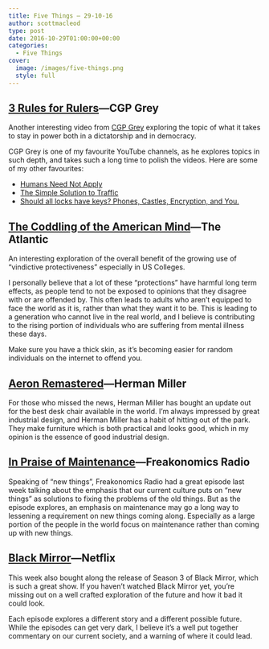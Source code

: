 ```yaml
---
title: Five Things – 29-10-16
author: scottmacleod
type: post
date: 2016-10-29T01:00:00+00:00
categories:
  - Five Things
cover:
  image: /images/five-things.png
  style: full
---
```

## [3 Rules for Rulers][1]—CGP Grey

Another interesting video from [CGP Grey][2]&nbsp;exploring the topic of what it takes to stay in power both in a dictatorship and in democracy.&nbsp;

CGP Grey is one of my favourite YouTube channels, as he explores topics in such depth, and takes such a long time to polish the videos. Here are some of my other favourites:

  * [Humans Need Not Apply][3]
  * [The Simple Solution to Traffic][4]
  * [Should all locks have keys? Phones, Castles, Encryption, and You.][5]

## [The Coddling of the American Mind][6]—The Atlantic

An interesting exploration of the overall benefit of the growing use of “vindictive protectiveness” especially in US Colleges.

I personally believe that a lot of these “protections” have harmful long term effects, as people tend to not be exposed to opinions that they disagree with or are offended by. This often leads to adults who aren’t equipped to face the world as it is, rather than what they want it to be. This is leading to a generation who cannot live in the real world, and I believe is contributing to the rising portion of individuals who are suffering from mental illness these days.

Make sure you have a thick skin, as it’s becoming easier for random individuals on the internet to offend you.

## [Aeron Remastered][7]—Herman Miller

For those who missed the news, Herman Miller has bought an update out for the best desk chair available in the world. I’m always impressed by great industrial design, and Herman Miller has a habit of hitting out of the park. They make furniture which is both practical and looks good, which in my opinion is the essence of good industrial design.

## [In Praise of Maintenance][8]—Freakonomics Radio

Speaking of “new things”, Freakonomics Radio had a great episode last week talking about the emphasis that our current culture puts on “new things” as solutions to fixing the problems of the old things. But as the episode explores, an emphasis on maintenance may go a long way to lessening a requirement on new things coming along. Especially as a large portion of the people in the world focus on maintenance rather than coming up with new things.

## [Black Mirror][9]—Netflix

This week also bought along the release of Season 3 of Black Mirror, which is such a great show. If you haven’t watched Black Mirror yet, you’re missing out on a well crafted exploration of the future and how it bad it could look.

Each episode explores a different story and a different possible future. While the episodes can get very dark, I believe it’s a well put together commentary on our current society, and a warning of where it could lead.

 [1]: https://www.youtube.com/watch?v=ZORzsubQA%5C_M
 [2]: https://youtube.com/user/CGPGrey
 [3]: https://www.youtube.com/watch?v=7Pq-S557XQU
 [4]: https://www.youtube.com/watch?v=iHzzSao6ypE
 [5]: https://www.youtube.com/watch?v=VPBH1eW28mo
 [6]: http://www.theatlantic.com/magazine/archive/2015/09/the-coddling-of-the-american-mind/399356/
 [7]: http://www.hermanmiller.com/products/seating/performance-work-chairs/aeron-remastered.html
 [8]: http://www.wnyc.org/story/praise-maintenance/
 [9]: https://www.netflix.com/title/70264888
